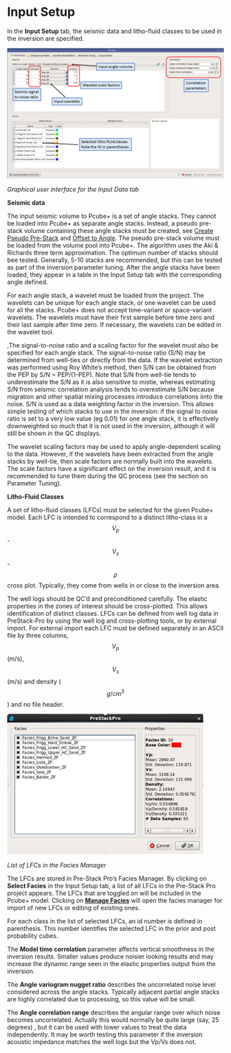 # Input Setup

In the **Input Setup** tab, the seismic data and litho-fluid classes to be used in the inversion are specified.

![](../../../.gitbook/assets/image%20%2835%29.png)

_Graphical user interface for the Input Data tab_

**Seismic data**

The input seismic volume to Pcube+ is a set of angle stacks. They cannot be loaded into Pcube+ as separate angle stacks. Instead, a pseudo pre-stack volume containing these angle stacks must be created, see [Create Pseudo Pre-Stack](../../../utilities_and_setting/create_pseudo_pre-stack.md) and [Offset to Angle](../offset_to_angle.md). The pseudo pre-stack volume must be loaded from the volume pool into Pcube+. The algorithm uses the Aki & Richards three term approximation. The optimum number of stacks should bee tested. Generally, 5-10 stacks are recommended, but this can be tested as part of the inversion parameter tuning. After the angle stacks have been loaded, they appear in a table in the Input Setup tab with the corresponding angle defined.

For each angle stack, a wavelet must be loaded from the project. The wavelets can be unique for each angle stack, or one wavelet can be used for all the stacks. Pcube+ does not accept time-variant or space-variant wavelets. The wavelets must have their first sample before time zero and their last sample after time zero. If necessary, the wavelets can be edited in the wavelet tool.

,The signal-to-noise ratio and a scaling factor for the wavelet must also be specified for each angle stack. The signal-to-noise ratio \(S/N\) may be determined from well-ties or directly from the data. If the wavelet extraction was performed using Roy White’s method, then S/N can be obtained from the PEP by S/N = PEP/\(1-PEP\). Note that S/N from well-tie tends to underestimate the S/N as it is also sensitive to mistie, whereas estimating S/N from seismic correlation analysis tends to overestimate S/N because migration and other spatial mixing processes introduce correlations iinto the noise. S/N is used as a data weighting factor in the inversion. This allows simple testing of which stacks to use in the inversion: if the signal to noise ratio is set to a very low value \(eg 0.01\) for one angle stack, it is effectively downweighted so much that it is not used in the inversion, although it will still be shown in the QC displays.

The wavelet scaling factors may be used to apply angle-dependent scaling to the data. However, if the wavelets have been extracted from the angle stacks by well-tie, then scale factors are normally built into the wavelets. The scale factors have a significant effect on the inversion result, and it is recommended to tune them during the QC process \(see the section on Parameter Tuning\).

**Litho-Fluid Classes**

A set of litho-fluid classes \(LFCs\) must be selected for the given Pcube+ model. Each LFC is intended to correspond to a distinct litho-class in a $$V_p$$-$$V_s$$-$$\rho$$ cross plot. Typically, they come from wells in or close to the inversion area.

The well logs should be QC’d and preconditioned carefully. The elastic properties in the zones of interest should be cross-plotted. This allows identification of distinct classes. LFCs can be defined from well log data in PreStack-Pro by using the well log and cross-plotting tools, or by external import. For external import each LFC must be defined separately in an ASCII file by three columns, $$V_p$$ \(m/s\), $$V_s$$ \(m/s\) and density \($$g/cm^3$$\) and no file header.

![](../../../.gitbook/assets/079_interpretation.png)

_List of LFCs in the Facies Manager_

The LFCs are stored in Pre-Stack Pro’s Facies Manager. By clicking on **Select Facies** in the Input Setup tab, a list of all LFCs in the Pre-Stack Pro project appears. The LFCs that are toggled on will be included in the Pcube+ model. Clicking on [**Manage Facies**](../../../utilities_and_setting/manage_facies.md) will open the facies manager for import of new LFCs or editing of existing ones.

For each class in the list of selected LFCs, an id number is defined in parenthesis. This number identifies the selected LFC in the prior and post probability cubes.

The **Model time correlation** parameter affects vertical smoothness in the inversion results. Smaller values produce noisier looking results and may increase the dynamic range seen in the elastic properties output from the inversion.

The **Angle variogram nugget ratio** describes the uncorrelated noise level considered across the angle stacks. Typically adjacent partial angle stacks are highly correlated due to processing, so this value will be small.

The **Angle correlation range** describes the angular range over which noise becomes uncorrelated. Actually this would normally be quite large \(say,  25 degrees\) , but it can be used with lower values to treat the data independently. It may be worth testing this parameter if the inversion acoustic impedance matches the well logs but the Vp/Vs does not.



